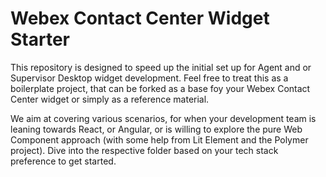 # Webex Contact Center Widget Starter
This repository is designed to speed up the initial set up for Agent and or Supervisor Desktop widget development. Feel free to treat this as a boilerplate project, that can be forked as a base foy your Webex Contact Center widget or simply as a reference material. 

We aim at covering various scenarios, for when your development team is leaning towards React, or Angular, or is willing to explore the pure Web Component approach (with some help from Lit Element and the Polymer project). Dive into the respective folder based on your tech stack preference to get started.